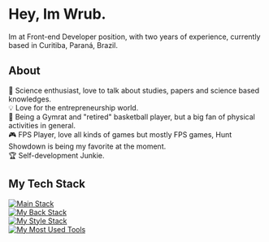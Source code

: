 # Hey, Im Wrub.
Im at Front-end Developer position, with two years of experience, currently based in Curitiba, Paraná, Brazil.

## About
💙 Science enthusiast, love to talk about studies, papers and science based knowledges.<br/>
💡 Love for the entrepreneurship world.<br/>
💪 Being a Gymrat and "retired" basketball player, but a big fan of physical activities in general.<br/>
🎮 FPS Player, love all kinds of games but mostly FPS games, Hunt Showdown is being my favorite at the moment.</br>
🏆 Self-development Junkie.

## My Tech Stack
[![Main Stack](https://skillicons.dev/icons?i=html,js,ts,vue,nuxt,react)](https://skillicons.dev)<br/>
[![My Back Stack](https://skillicons.dev/icons?i=nodejs,express,nest)](https://skillicons.dev)<br/>
[![My Style Stack](https://skillicons.dev/icons?i=css,sass,tailwind)](https://skillicons.dev)<br/>
[![My Most Used Tools](https://skillicons.dev/icons?i=bitbucket,vite,vercel)](https://skillicons.dev)<br/>

